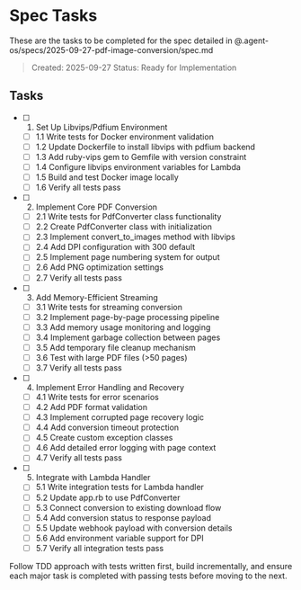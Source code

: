# Spec Tasks

These are the tasks to be completed for the spec detailed in @.agent-os/specs/2025-09-27-pdf-image-conversion/spec.md

> Created: 2025-09-27
> Status: Ready for Implementation

## Tasks

- [ ] 1. Set Up Libvips/Pdfium Environment
  - [ ] 1.1 Write tests for Docker environment validation
  - [ ] 1.2 Update Dockerfile to install libvips with pdfium backend
  - [ ] 1.3 Add ruby-vips gem to Gemfile with version constraint
  - [ ] 1.4 Configure libvips environment variables for Lambda
  - [ ] 1.5 Build and test Docker image locally
  - [ ] 1.6 Verify all tests pass

- [ ] 2. Implement Core PDF Conversion
  - [ ] 2.1 Write tests for PdfConverter class functionality
  - [ ] 2.2 Create PdfConverter class with initialization
  - [ ] 2.3 Implement convert_to_images method with libvips
  - [ ] 2.4 Add DPI configuration with 300 default
  - [ ] 2.5 Implement page numbering system for output
  - [ ] 2.6 Add PNG optimization settings
  - [ ] 2.7 Verify all tests pass

- [ ] 3. Add Memory-Efficient Streaming
  - [ ] 3.1 Write tests for streaming conversion
  - [ ] 3.2 Implement page-by-page processing pipeline
  - [ ] 3.3 Add memory usage monitoring and logging
  - [ ] 3.4 Implement garbage collection between pages
  - [ ] 3.5 Add temporary file cleanup mechanism
  - [ ] 3.6 Test with large PDF files (>50 pages)
  - [ ] 3.7 Verify all tests pass

- [ ] 4. Implement Error Handling and Recovery
  - [ ] 4.1 Write tests for error scenarios
  - [ ] 4.2 Add PDF format validation
  - [ ] 4.3 Implement corrupted page recovery logic
  - [ ] 4.4 Add conversion timeout protection
  - [ ] 4.5 Create custom exception classes
  - [ ] 4.6 Add detailed error logging with page context
  - [ ] 4.7 Verify all tests pass

- [ ] 5. Integrate with Lambda Handler
  - [ ] 5.1 Write integration tests for Lambda handler
  - [ ] 5.2 Update app.rb to use PdfConverter
  - [ ] 5.3 Connect conversion to existing download flow
  - [ ] 5.4 Add conversion status to response payload
  - [ ] 5.5 Update webhook payload with conversion details
  - [ ] 5.6 Add environment variable support for DPI
  - [ ] 5.7 Verify all integration tests pass

Follow TDD approach with tests written first, build incrementally, and ensure each major task is completed with passing tests before moving to the next.
